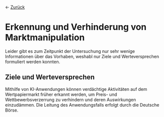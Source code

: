 &larr; [Zurück](..)
# Erkennung und Verhinderung von Marktmanipulation
Leider gibt es zum Zeitpunkt der Untersuchung nur sehr wenige Informationen über das Vorhaben, weshabl nur Ziele und Werteversprechen formuliert werden konnten.

## Ziele und Werteversprechen
Mithilfe von KI-Anwendungen können verdächtige Aktivitäten auf dem Wertpapiermarkt früher erkannt werden, um Preis- und Wettbewerbsverzerrung zu verhindern und deren Auswirkungen einzudämmen. Die Leitung des Anwendungsfalls erfolgt durch die Deutsche Börse.